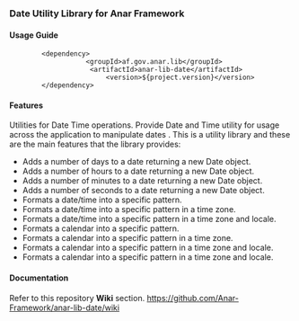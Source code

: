 ### Date Utility Library for Anar Framework

#### Usage Guide

```
		<dependency>
	               <groupId>af.gov.anar.lib</groupId>
	                <artifactId>anar-lib-date</artifactId>
                        <version>${project.version}</version>
		</dependency>

```


#### Features

Utilities for Date Time operations. Provide Date and Time utility for usage across the application to manipulate dates . This is a utility library and these are the main features that the library provides: 

- Adds a number of days to a date returning a new Date object.
- Adds a number of hours to a date returning a new Date object.
- Adds a number of minutes to a date returning a new Date object.
- Adds a number of seconds to a date returning a new Date object.
- Formats a date/time into a specific pattern.
- Formats a date/time into a specific pattern in a time zone.
- Formats a date/time into a specific pattern in a time zone and locale.
- Formats a calendar into a specific pattern.
- Formats a calendar into a specific pattern in a time zone.
- Formats a calendar into a specific pattern in a time zone and locale.
- Formats a calendar into a specific pattern in a time zone and locale.


#### Documentation

Refer to this repository **Wiki** section.
https://github.com/Anar-Framework/anar-lib-date/wiki

